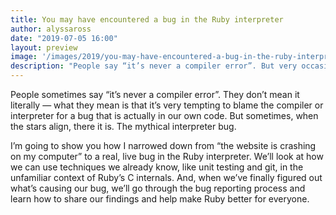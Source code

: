 ```yaml
---
title: You may have encountered a bug in the Ruby interpreter
author: alyssaross
date: "2019-07-05 16:00"
layout: preview
image: '/images/2019/you-may-have-encountered-a-bug-in-the-ruby-interpreter-alyssa-ross.jpg'
description: "People say “it’s never a compiler error”. But very occasionally... it is."
---
```


People sometimes say “it’s never a compiler error”. They don’t mean it literally — what they mean is that it’s very tempting to blame the compiler or interpreter for a bug that is actually in our own code. But sometimes, when the stars align, there it is. The mythical interpreter bug.

I’m going to show you how I narrowed down from “the website is crashing on my computer” to a real, live bug in the Ruby interpreter. We’ll look at how we can use techniques we already know, like unit testing and git, in the unfamiliar context of Ruby’s C internals. And, when we’ve finally figured out what’s causing our bug, we’ll go through the bug reporting process and learn how to share our findings and help make Ruby better for everyone.
